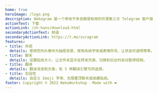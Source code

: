 ```yaml
---
home: true
heroImage: /logo.png
description: Nekogram 是一个修改不多但都很有用的开源第三方 Telegram 客户端
actionText: 下载
actionLink: /zh-hans/download.html
secondaryActionText: 频道
secondaryActionLink: https://t.me/zuragram
features:
- title: 外观
  details: 使用您的头像作为抽屉背景、使用系统字体或表情符号、让状态栏透明等等。
- title: 聊天
  details: 设置贴纸大小、让文件夹显示在转发页面、切换到后台时自动暂停视频。
- title: 翻译
  details: 翻译消息和文章，有 5 种翻译引擎可供选择。
- title: 实验性
  details: 自定义 Emoji 字体、无限置顶聊天或收藏贴纸。
footer: Copyright © 2022 NekoWorkshop ‧ Made with ❤️
---
```

